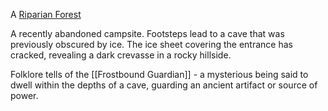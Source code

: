 A [Riparian Forest](https://en.wikipedia.org/wiki/Riparian_forest#:~:text=A%20riparian%20forest%20or%20riparian,%2C%20canal%2C%20sink%20or%20reservoir.)

A recently abandoned campsite. Footsteps lead to a cave that was previously obscured by ice. The ice sheet covering the entrance has cracked, revealing a dark crevasse in a rocky hillside.

Folklore tells of the [[Frostbound Guardian]] - a mysterious being said to dwell within the depths of a cave, guarding an ancient artifact or source of power.